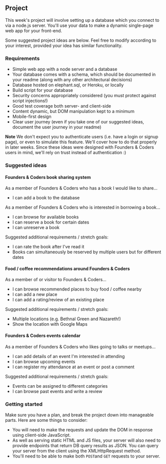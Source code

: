 ## Project

This week's project will involve setting up a database which you connect to via a node.js server. You'll use your data to make a dynamic single-page web app for your front-end.

Some suggested project ideas are below. Feel free to modify according to your interest, provided your idea has similar functionality.


### Requirements

- Simple web app with a node server and a database
- Your database comes with a schema, which should be documented in your readme (along with any other architectural decisions)
- Database hosted on elephant.sql, or Heroku, or locally
- Build script for your database
- Security concerns appropriately considered (you must protect against script injections!)
- Good test coverage both server- and client-side
- Content dynamic, but DOM manipulation kept to a minimum
- Mobile-first design
- Clear user journey (even if you take one of our suggested ideas, document the user journey in your readme)

**Note**
We don't expect you to authenticate users (i.e. have a login or signup page), or even to simulate this feature. We'll cover how to do that properly in later weeks. Since these ideas were designed with Founders & Coders users in mind, we'll rely on trust instead of authentication :)



### Suggested ideas

#### Founders & Coders book sharing system

As a member of Founders & Coders who has a book I would like to share...
* I can add a book to the database

As a member of Founders & Coders who is interested in borrowing a book...
* I can browse for available books
* I can reserve a book for certain dates
* I can unreserve a book

Suggested additional requirements / stretch goals:
* I can rate the book after I've read it
* Books can simultaneously be reserved by multiple users but for different dates

#### Food / coffee recommendations around Founders & Coders

As a member of or visitor to Founders & Coders...
* I can browse recommended places to buy food / coffee nearby
* I can add a new place
* I can add a rating/review of an existing place

Suggested additional requirements / stretch goals:
* Multiple locations (e.g. Bethnal Green and Nazareth!)
* Show the location with Google Maps

#### Founders & Coders events calendar

As a member of Founders & Coders who likes going to talks or meetups...
* I can add details of an event I'm interested in attending
* I can browse upcoming events
* I can register my attendance at an event or post a comment

Suggested additional requirements / stretch goals:
* Events can be assigned to different categories
* I can browse past events and write a review


### Getting started

Make sure you have a plan, and break the project down into manageable parts. Here are some things to consider:
* You will need to make the requests and update the DOM in response using client-side JavaScript.
* As well as serving static HTML and JS files, your server will also need to provide endpoints that return DB query results as JSON. You can query your server from the client using the XMLHttpRequest method.
* You'll need to be able to make both ```POST```and ```GET``` requests to your server.

